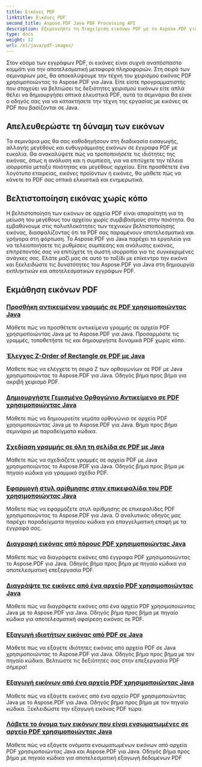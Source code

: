 ```yaml
---
title: Εικόνες PDF
linktitle: Εικόνες PDF
second_title: Aspose.PDF Java PDF Processing API
description: Εξερευνήστε τη διαχείριση εικόνων PDF με το Aspose.PDF για Java. Μάθετε να εισάγετε, να τροποποιείτε και να βελτιστοποιείτε εικόνες σε PDF χωρίς κόπο.
type: docs
weight: 12
url: /el/java/pdf-images/
---
```


Στον κόσμο των εγγράφων PDF, οι εικόνες είναι συχνά αναπόσπαστο κομμάτι για την αποτελεσματική μεταφορά πληροφοριών. Στη σειρά των σεμιναρίων μας, θα αποκαλύψουμε την τέχνη του χειρισμού εικόνας PDF χρησιμοποιώντας το Aspose.PDF για Java. Είτε είστε προγραμματιστής που στοχεύει να βελτιώσει τις δεξιότητες χειρισμού εικόνων είτε απλά θέλει να δημιουργήσει οπτικά ελκυστικά PDF, αυτά τα σεμινάρια θα είναι ο οδηγός σας για να κατακτήσετε την τέχνη της εργασίας με εικόνες σε PDF που βασίζονται σε Java.

## Απελευθερώστε τη δύναμη των εικόνων

Τα σεμινάρια μας θα σας καθοδηγήσουν στη διαδικασία εισαγωγής, αλλαγής μεγέθους και ευθυγράμμισης εικόνων σε έγγραφα PDF με ευκολία. Θα ανακαλύψετε πώς να τροποποιήσετε τις ιδιότητες της εικόνας, όπως η ανάλυση και η συμπίεση, για να επιτύχετε την τέλεια ισορροπία μεταξύ ποιότητας και μεγέθους αρχείου. Είτε προσθέτετε ένα λογότυπο εταιρείας, εικόνες προϊόντων ή εικόνες, θα μάθετε πώς να κάνετε τα PDF σας οπτικά ελκυστικά και ενημερωτικά.

## Βελτιστοποίηση εικόνας χωρίς κόπο

Η βελτιστοποίηση των εικόνων σε αρχεία PDF είναι απαραίτητη για τη μείωση του μεγέθους του αρχείου χωρίς συμβιβασμούς στην ποιότητα. Θα εμβαθύνουμε στις πολυπλοκότητες των τεχνικών βελτιστοποίησης εικόνας, διασφαλίζοντας ότι τα PDF σας παραμένουν αποτελεσματικά και γρήγορα στη φόρτωση. Το Aspose.PDF για Java παρέχει τα εργαλεία για να τελειοποιήσετε τις ρυθμίσεις συμπίεσης και ανάλυσης εικόνας, επιτρέποντάς σας να επιτύχετε τη σωστή ισορροπία για τις συγκεκριμένες ανάγκες σας. Ελάτε μαζί μας σε αυτό το ταξίδι με επίκεντρο την εικόνα και ξεκλειδώστε τις δυνατότητες του Aspose.PDF για Java στη δημιουργία εκπληκτικών και αποτελεσματικών εγγράφων PDF.

## Εκμάθηση εικόνων PDF
### [Προσθήκη αντικειμένου γραμμής σε PDF χρησιμοποιώντας Java](./add-line-object-to-pdf-using-java/)
Μάθετε πώς να προσθέτετε αντικείμενα γραμμής σε αρχεία PDF χρησιμοποιώντας Java με το Aspose.PDF για Java. Προσαρμόστε τις γραμμές, τοποθετήστε τις και δημιουργήστε δυναμικά PDF χωρίς κόπο.
### [Έλεγχος Z-Order of Rectangle σε PDF με Java](./controlling-z-order-of-rectangle-in-pdf-with-java/)
Μάθετε πώς να ελέγχετε τη σειρά Z των ορθογωνίων σε PDF με Java χρησιμοποιώντας το Aspose.PDF για Java. Οδηγός βήμα προς βήμα για ακριβή χειρισμό PDF.
### [Δημιουργήστε Γεμισμένο Ορθογώνιο Αντικείμενο σε PDF χρησιμοποιώντας Java](./create-filled-rectangle-object-in-pdf-using-java/)
Μάθετε πώς να δημιουργείτε γεμάτα ορθογώνια σε αρχεία PDF χρησιμοποιώντας Java με το Aspose.PDF για Java. Βήμα προς βήμα σεμινάριο με παραδείγματα κώδικα.
### [Σχεδίαση γραμμής σε όλη τη σελίδα σε PDF με Java](./drawing-line-across-the-page-in-pdf-with-java/)
Μάθετε πώς να σχεδιάζετε γραμμές σε αρχεία PDF με Java χρησιμοποιώντας το Aspose.PDF για Java. Οδηγός βήμα προς βήμα με πηγαίο κώδικα για γραμμικό σχέδιο PDF.
### [Εφαρμογή στυλ αρίθμησης στην επικεφαλίδα του PDF χρησιμοποιώντας Java](./apply-numbering-style-in-heading-of-pdf-using-java/)
Μάθετε πώς να εφαρμόζετε στυλ αρίθμησης σε επικεφαλίδες PDF χρησιμοποιώντας το Aspose.PDF για Java. Ο αναλυτικός οδηγός μας παρέχει παραδείγματα πηγαίου κώδικα για επαγγελματική επαφή με τα έγγραφά σας.
### [Διαγραφή εικόνας από πόρους PDF χρησιμοποιώντας Java](./delete-image-from-pdf-resources-using-java/)
Μάθετε πώς να διαγράφετε εικόνες από έγγραφα PDF χρησιμοποιώντας το Aspose.PDF για Java. Οδηγός βήμα προς βήμα με πηγαίο κώδικα για αποτελεσματική επεξεργασία PDF.
### [Διαγράψτε τις εικόνες από ένα αρχείο PDF χρησιμοποιώντας Java](./delete-images-from-pdf-file-using-java/)
Μάθετε πώς να διαγράφετε εικόνες από ένα αρχείο PDF χρησιμοποιώντας Java με το Aspose.PDF για Java. Οδηγός βήμα προς βήμα με πηγαίο κώδικα για αποτελεσματική αφαίρεση εικόνας σε PDF.
### [Εξαγωγή ιδιοτήτων εικόνας από PDF σε Java](./extract-image-properties-from-pdf-in-java/)
Μάθετε πώς να εξάγετε ιδιότητες εικόνας από αρχεία PDF σε Java χρησιμοποιώντας το Aspose.PDF για Java. Οδηγός βήμα προς βήμα με τον πηγαίο κώδικα. Βελτιώστε τις δεξιότητές σας στην επεξεργασία PDF σήμερα!
### [Εξαγωγή εικόνων από ένα αρχείο PDF χρησιμοποιώντας Java](./extract-images-from-pdf-file-using-java/)
Μάθετε πώς να εξάγετε εικόνες από ένα αρχείο PDF χρησιμοποιώντας Java με το Aspose.PDF για Java. Οδηγός βήμα προς βήμα με τον πηγαίο κώδικα. Ξεκλειδώστε την εξαγωγή εικόνας PDF τώρα.
### [Λάβετε το όνομα των εικόνων που είναι ενσωματωμένες σε αρχείο PDF χρησιμοποιώντας Java](./get-name-of-images-embedded-in-pdf-file-using-java/)
Μάθετε πώς να εξάγετε ονόματα ενσωματωμένων εικόνων από αρχεία PDF χρησιμοποιώντας Java και Aspose.PDF για Java. Οδηγός βήμα προς βήμα με πηγαίο κώδικα για αποτελεσματική εξαγωγή δεδομένων PDF